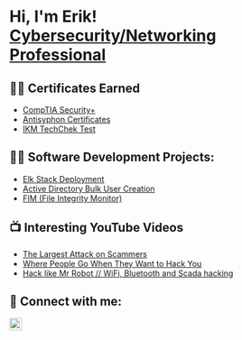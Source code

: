 <h1>Hi, I'm Erik! <br/><a href="https://github.com/Erik801" <a href="www.linkedin.com/in/erik-nelson7564">Cybersecurity/Networking Professional</a>

<h2>👨‍💻 Certificates Earned</h2>

  - [CompTIA Security+](https://github.com/Erik801/Certificates/blob/main/CompTIA%20Security%2B%20ce%20certificate.pdf)
  - [Antisyphon Certificates](https://github.com/Erik801/Certificates)
  - [IKM TechChek Test](https://github.com/Erik801/Certificates/blob/main/IKM%20TechChek%20Test%20Results.pdf)

<h2>👨‍💻 Software Development Projects:</h2>
 
  - [Elk Stack Deployment](https://github.com/Erik801/Automated-ELK-Stack-Deployment)
  - [Active Directory Bulk User Creation](httposmadakor1/AD_PS)
  - [FIM (File Integrity Monitor)](https:oerShell-Integrity-FIM)

<h2>📺 Interesting YouTube Videos</h2>

- [The Largest Attack on Scammers](https://www.youtube.com/watch?v=jUHFpfVPUYc&list=WL&index=34)
- [Where People Go When They Want to Hack You](https://www.youtube.com/watch?v=TLPHmHPaCiQ&list=WL&index=9) 
- [Hack like Mr Robot // WiFi, Bluetooth and Scada hacking](https://www.youtube.com/watch?v=3yiT_WMlosg&list=WL&index=99)

<h2> 🤳 Connect with me:</h2>

[<img align="left" alt="ErikNeson | LinkedIn" width="22px" src="https://cdn.jsdelivr.net/npm/simple-icons@v3/icons/linkedin.svg" />][linkedin]

[linkedin]: www.linkedin.com/in/erik-nelson7564

<!--
**Erik801** is a ✨ _special_ ✨ repository because its `README.md` (this file) appears on your GitHub profile.

Here are some ideas to get you started:

- 🔭 I’m currently working on ...
- 🌱 I’m currently learning ...
- 👯 I’m looking to collaborate on ...
- 🤔 I’m looking for help with ...
- 💬 Ask me about ...
- 📫 How to reach me: ...
- 😄 Pronouns: ...
- ⚡ Fun fact: ...
-->
